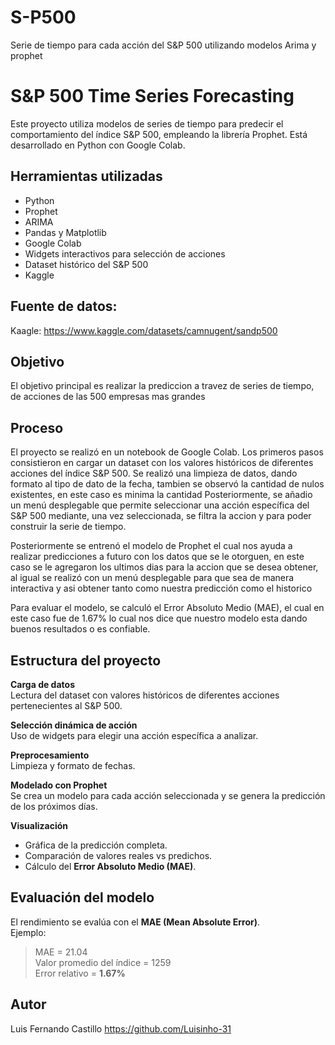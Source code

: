 # S-P500
Serie de tiempo para cada acción del S&amp;P 500 utilizando modelos Arima y prophet 



# S&P 500 Time Series Forecasting 
Este proyecto utiliza modelos de series de tiempo para predecir el comportamiento del índice S&P 500, empleando la librería Prophet. Está desarrollado en Python con Google Colab.


## Herramientas utilizadas

- Python 
- Prophet
- ARIMA
- Pandas y Matplotlib
- Google Colab
- Widgets interactivos para selección de acciones
- Dataset histórico del S&P 500
- Kaggle

## Fuente de datos:
Kaagle:  https://www.kaggle.com/datasets/camnugent/sandp500

## Objetivo 
El objetivo principal es realizar la prediccion a travez de series de tiempo, de acciones de las 500 empresas mas grandes

## Proceso 
El proyecto se realizó en un notebook de Google Colab. Los primeros pasos consistieron en cargar un dataset con los valores históricos de diferentes acciones del índice S&P 500. Se realizó una limpieza de datos, dando formato al tipo de dato de la fecha, tambien se observó la cantidad de nulos existentes, en este caso es minima la cantidad 
Posteriormente, se añadio un menú desplegable que permite seleccionar una acción específica del S&P 500 mediante, una vez seleccionada, se filtra la accion y para poder construir la serie de tiempo.

Posteriormente se entrenó el modelo de Prophet el cual nos ayuda a realizar predicciones a futuro con los datos que se le otorguen, en este caso se le agregaron los ultimos dias para la accion que se desea obtener, al igual se realizó con un menú desplegable para que sea de manera interactiva y asi obtener tanto como nuestra predicción como el historico

Para evaluar el modelo, se calculó el Error Absoluto Medio (MAE), el cual en este caso fue de 1.67% lo cual nos dice que nuestro modelo esta dando buenos resultados o es confiable.

## Estructura del proyecto

 **Carga de datos**  
   Lectura del dataset con valores históricos de diferentes acciones pertenecientes al S&P 500.

 **Selección dinámica de acción**  
   Uso de widgets para elegir una acción específica a analizar.

 **Preprocesamiento**  
   Limpieza y formato de fechas.

 **Modelado con Prophet**  
   Se crea un modelo para cada acción seleccionada y se genera la predicción de los próximos días.

**Visualización**  
   - Gráfica de la predicción completa.
   - Comparación de valores reales vs predichos.
   - Cálculo del **Error Absoluto Medio (MAE)**.



##  Evaluación del modelo

El rendimiento se evalúa con el **MAE (Mean Absolute Error)**.  
Ejemplo:  
> MAE = 21.04  
> Valor promedio del índice = 1259  
> Error relativo = **1.67%**


## Autor
Luis Fernando Castillo https://github.com/Luisinho-31
